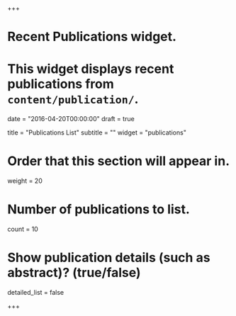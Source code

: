 +++
# Recent Publications widget.
# This widget displays recent publications from `content/publication/`.

date = "2016-04-20T00:00:00"
draft = true

title = "Publications List"
subtitle = ""
widget = "publications"

# Order that this section will appear in.
weight = 20

# Number of publications to list.
count = 10

# Show publication details (such as abstract)? (true/false)
detailed_list = false

+++

